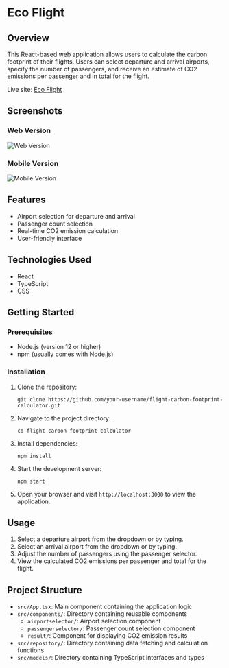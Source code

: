 # Eco Flight

## Overview

This React-based web application allows users to calculate the carbon footprint of their flights. Users can select departure and arrival airports, specify the number of passengers, and receive an estimate of CO2 emissions per passenger and in total for the flight.

Live site: [Eco Flight](https://eco-flight.netlify.app/)

## Screenshots

### Web Version
![Web Version](web.png)

### Mobile Version
![Mobile Version](mobile.png)

## Features

- Airport selection for departure and arrival
- Passenger count selection
- Real-time CO2 emission calculation
- User-friendly interface

## Technologies Used

- React
- TypeScript
- CSS

## Getting Started

### Prerequisites

- Node.js (version 12 or higher)
- npm (usually comes with Node.js)

### Installation

1. Clone the repository:
   ```
   git clone https://github.com/your-username/flight-carbon-footprint-calculator.git
   ```

2. Navigate to the project directory:
   ```
   cd flight-carbon-footprint-calculator
   ```

3. Install dependencies:
   ```
   npm install
   ```

4. Start the development server:
   ```
   npm start
   ```

5. Open your browser and visit `http://localhost:3000` to view the application.

## Usage

1. Select a departure airport from the dropdown or by typing.
2. Select an arrival airport from the dropdown or by typing.
3. Adjust the number of passengers using the passenger selector.
4. View the calculated CO2 emissions per passenger and total for the flight.

## Project Structure

- `src/App.tsx`: Main component containing the application logic
- `src/components/`: Directory containing reusable components
  - `airportselector/`: Airport selection component
  - `passengerselector/`: Passenger count selection component
  - `result/`: Component for displaying CO2 emission results
- `src/repository/`: Directory containing data fetching and calculation functions
- `src/models/`: Directory containing TypeScript interfaces and types



